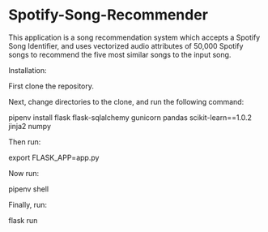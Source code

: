 # Spotify-Song-Recommender
This application is a song recommendation system which accepts a Spotify Song Identifier, and uses vectorized audio attributes of 50,000 Spotify songs to recommend the five most similar songs to the input song.

Installation:

First clone the repository.

Next, change directories to the clone, and run the following command:

pipenv install flask flask-sqlalchemy gunicorn pandas scikit-learn==1.0.2 jinja2 numpy

Then run:

export FLASK_APP=app.py

Now run:

pipenv shell

Finally, run:

flask run
